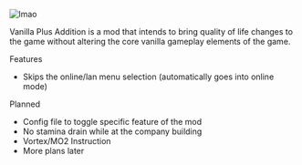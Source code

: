 ![lmao](https://github.com/Senjay-id/VanillaPlusAddition/assets/110238760/7cc6dc36-cd13-4ba7-b1a8-3eb2aa6d3f2a)

Vanilla Plus Addition is a mod that intends to bring quality of life changes to the game without altering the core vanilla gameplay elements of the game.

Features
* Skips the online/lan menu selection (automatically goes into online mode)

Planned
* Config file to toggle specific feature of the mod
* No stamina drain while at the company building
* Vortex/MO2 Instruction
* More plans later




